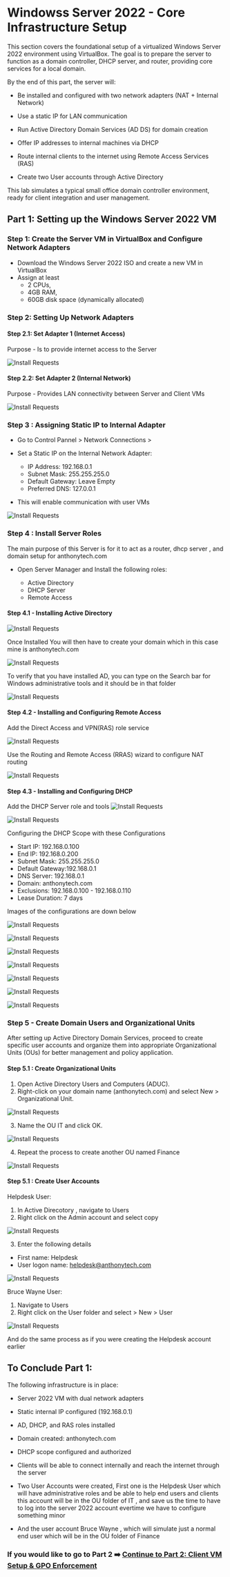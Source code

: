 # Windowss Server 2022 - Core Infrastructure Setup
This section covers the foundational setup of a virtualized Windows Server 2022 environment using VirtualBox. The goal is to prepare the server to function as a domain controller, DHCP server, and router, providing core services for a local domain.

By the end of this part, the server will:
- Be installed and configured with two network adapters (NAT + Internal Network)

- Use a static IP for LAN communication

- Run Active Directory Domain Services (AD DS) for domain creation

- Offer IP addresses to internal machines via DHCP

- Route internal clients to the internet using Remote Access Services (RAS)

- Create two User accounts through Active Directory 

This lab simulates a typical small office domain controller environment, ready for client integration and user management.



##  Part 1: Setting up the Windows Server 2022 VM

### Step 1: Create the Server VM in VirtualBox and Configure Network Adapters 
- Download the Windows Server 2022 ISO and create a new VM in VirtualBox
- Assign at least
   - 2 CPUs,
   - 4GB RAM,
   - 60GB disk space (dynamically allocated)

### Step 2: Setting Up Network Adapters

#### Step 2.1: Set Adapter 1 (Internet Access)

Purpose - Is to provide internet access to the Server

![Install Requests](./ad_prj/part1.png)


#### Step 2.2: Set Adapter 2 (Internal Network) 

Purpose - Provides LAN connectivity between Server and Client VMs

![Install Requests](./ad_prj/part2.png)


### Step 3 : Assigning Static IP to Internal Adapter

- Go to Control Pannel > Network Connections > 
- Set a Static IP on the Internal Network Adapter:
  
     - IP Address: 192.168.0.1
     - Subnet Mask: 255.255.255.0
     - Default Gateway: Leave Empty
     - Preferred DNS: 127.0.0.1

- This will enable communication with user VMs

![Install Requests](./ad_prj/x_internal.png)


### Step 4 : Install Server Roles 

The main purpose of this Server is for it to act as a router, dhcp server , and domain setup for anthonytech.com

- Open Server Manager and Install the following roles:
  
    - Active Directory
    - DHCP Server
    - Remote Access

#### Step 4.1 - Installing Active Directory

![Install Requests](./ad_prj/activedirectorydownload.png)

Once Installed You will then have to create your domain which in this case mine is anthonytech.com 

![Install Requests](./ad_prj/creatingdomain.png)

To verify that you have installed AD, you can type on the Search bar for Windows administrative tools and it should be in that folder 

![Install Requests](./ad_prj/ADinstalled.png)



#### Step 4.2 - Installing and Configuring Remote Access 

Add the Direct Access and VPN(RAS) role service 

![Install Requests](./ad_prj/RASinstalaltion.png)


Use the Routing and Remote Access (RRAS) wizard to configure NAT routing

![Install Requests](./ad_prj/configurenat.png)


#### Step 4.3 - Installing and Configuring DHCP 

Add the DHCP Server role and tools 
![Install Requests](./ad_prj/installDHCP.png)



![Install Requests](./ad_prj/setupDHCP.png)

Configuring the DHCP Scope with these Configurations

- Start IP:       192.168.0.100
- End IP:         192.168.0.200
- Subnet Mask:    255.255.255.0
- Default Gateway:192.168.0.1
- DNS Server:     192.168.0.1
- Domain:         anthonytech.com
- Exclusions:     192.168.0.100 - 192.168.0.110
- Lease Duration: 7 days

Images of the configurations are down below 


![Install Requests](./ad_prj/iprange.png)



![Install Requests](./ad_prj/DHCPexclusions.png)



![Install Requests](./ad_prj/DG.png)




![Install Requests](./ad_prj/DNS.png)



![Install Requests](./ad_prj/LeastDuration.png)



![Install Requests](./ad_prj/Authorize.png)



![Install Requests](./ad_prj/DHCPactivated.png)


### Step 5 - Create Domain Users and Organizational Units 

After setting up Active Directory Domain Services, proceed to create specific user accounts and organize them into appropriate Organizational Units (OUs) for better management and policy application.


#### Step 5.1 : Create Organizational Units 

1. Open Active Directory Users and Computers (ADUC).
2. Right-click on your domain name (anthonytech.com) and select New > Organizational Unit.

![Install Requests](./ad_prj/f14.png)


3. Name the OU IT and click OK.

![Install Requests](./ad_prj/f15.png)


4. Repeat the process to create another OU named Finance


![Install Requests](./ad_prj/f16.png)


#### Step 5.1 : Create User Accounts
Helpdesk User:

1. In Active Direcotory , navigate to Users
2. Right click on the Admin account and select copy

![Install Requests](./ad_prj/f11.png)

3. Enter the following details 
  - First name: Helpdesk
  - User logon name: helpdesk@anthonytech.com

![Install Requests](./ad_prj/f12.png)



Bruce Wayne User: 
1. Navigate to Users 
2. Right click on the User folder and select > New > User

![Install Requests](./ad_prj/f13.png)

And do the same process as if you were creating the Helpdesk account earlier


## To Conclude Part 1: 

The following infrastructure is in place:

- Server 2022 VM with dual network adapters

- Static internal IP configured (192.168.0.1)

- AD, DHCP, and RAS roles installed

- Domain created: anthonytech.com

- DHCP scope configured and authorized

- Clients will be able to connect internally and reach the internet through the server

- Two User Accounts were created, First one is the Helpdesk User which will have administrative roles and be able to help end users and clients this account will be in the OU folder of IT , and save us the time to have to log into the server 2022 account evertime we have to configure something minor

- And the user account Bruce Wayne , which will simulate just a normal end user which will be in the OU folder of Finance


### If you would like to go to Part 2 ➡️ [Continue to Part 2: Client VM Setup & GPO Enforcement](https://github.com/anthonydiazz/ClientVMs)





